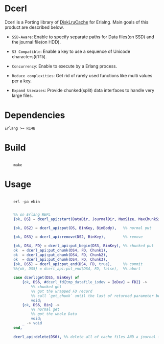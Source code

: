 Dcerl
=======

Dcerl is a Porting library of [DiskLruCache](https://github.com/JakeWharton/DiskLruCache) for Erlalng.
Main goals of this product are described below.

 * `SSD-Aware`: Enable to specify separate paths for Data files(on SSD) and the journal file(on HDD).

 * `S3 Compatible`: Enable a key to use a sequence of Unicode characters(`UTF8`).

 * `Concurrency`: Enable to execute by a Erlang process.

 * `Reduce complexities`: Get rid of rarely used functions like multi values per a key.

 * `Expand Usecases`: Provide chunked(split) data interfaces to handle very large files.

Dependencies
=======

    Erlang >= R14B

Build
========
```shell

    make

```

Usage
========
```shell

    erl -pa ebin

```

```Erlang

    %% on Erlang REPL
    {ok, DS} = dcerl_api:start(DataDir, JournalDir, MaxSize, MaxChunkSize),
  
    {ok, DS2} = dcerl_api:put(DS, BinKey, BinBody),   %% normal put

    {ok, DS3} = dcerl_api:remove(DS2, BinKey),        %% remove

    {ok, DS4, FD} = dcerl_api:put_begin(DS3, BinKey), %% chunked put
    ok  = dcerl_api:put_chunk(DS4, FD, Chunk1),
    ok  = dcerl_api:put_chunk(DS4, FD, Chunk2),
    ok  = dcerl_api:put_chunk(DS4, FD, Chunk3),
    {ok, DS5} = dcerl_api:put_end(DS4, FD, true),     %% commit
    %%{ok, DS5} = dcerl_api:put_end(DS4, FD, false),  %% abort 
  
    case dcerl:get(DS5, BinKey) of
        {ok, DS6, #dcerl_fd{tmp_datafile_iodev = IoDev} = FD2} ->
            %% chunked get
            %% got the wrapped FD record
            %% call `get_chunk` until the last of returned parameter become `true`
            void;
        {ok, DS6, Bin} ->
            %% normal get
            %% got the whole Data 
            void;
        _ -> void
    end,
  
    dcerl_api:delete(DS6), %% delete all of cache files AND a journal file

```
